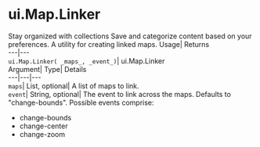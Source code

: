  
#  ui.Map.Linker 
Stay organized with collections  Save and categorize content based on your preferences. 
A utility for creating linked maps. Usage| Returns  
---|---  
`ui.Map.Linker( _maps_, _event_)`| ui.Map.Linker  
Argument| Type| Details  
---|---|---  
`maps`| List, optional| A list of maps to link.  
`event`| String, optional| The event to link across the maps. Defaults to "change-bounds". Possible events comprise: 
  * change-bounds 
  * change-center 
  * change-zoom 

  
